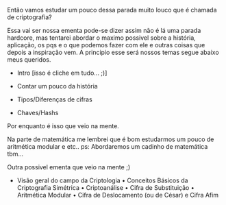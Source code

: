 Então vamos estudar um pouco dessa parada muito louco que é chamada de criptografia?

Essa vai ser nossa ementa pode-se dizer assim não é lá uma parada hardcore, mas tentarei abordar o maximo possivel sobre a história, aplicação, os pqs e o que podemos fazer com ele e outras coisas que depois a inspiração vem. A principio esse será nossos temas segue abaixo meus queridos.

* Intro [isso é cliche em tudo... ;)]

* Contar um pouco da história

* Tipos/Diferenças de cifras 

* Chaves/Hashs 

Por enquanto é isso que veio na mente.

Na parte de matemática me lembrei que é bom estudarmos um pouco de aritmética modular e etc..
ps: Abordaremos um cadinho de matemática tbm...

Outra possivel ementa que veio na mente ;)

* Visão geral do campo da Criptologia
• Conceitos Básicos da Criptografia Simétrica
• Criptoanálise
• Cifra de Substituição
• Aritmética Modular
• Cifra de Deslocamento (ou de César) e Cifra Afim 
